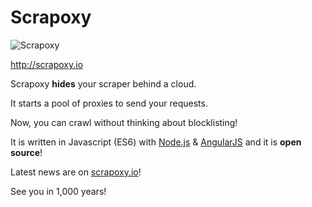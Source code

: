 # Scrapoxy

![Scrapoxy](docs/logo.png)

http://scrapoxy.io

Scrapoxy **hides** your scraper behind a cloud.

It starts a pool of proxies to send your requests.

Now, you can crawl without thinking about blocklisting!

It is written in Javascript (ES6) with [Node.js](https://nodejs.org) & [AngularJS](https://angularjs.org) and it is **open source**!

Latest news are on [scrapoxy.io](http://scrapoxy.io)!

See you in 1,000 years!
